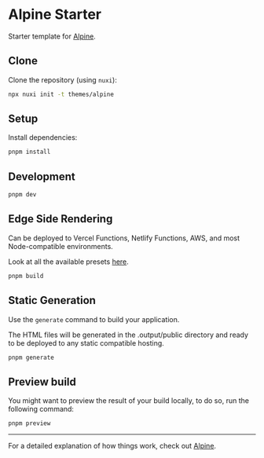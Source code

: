 # Alpine Starter

Starter template for [Alpine](https://alpine.nuxt.space).

## Clone

Clone the repository (using `nuxi`):

```bash
npx nuxi init -t themes/alpine
```

## Setup

Install dependencies:

```bash
pnpm install
```

## Development

```bash
pnpm dev
```

## Edge Side Rendering

Can be deployed to Vercel Functions, Netlify Functions, AWS, and most
Node-compatible environments.

Look at all the available presets
[here](https://v3.nuxtjs.org/guide/deploy/presets).

```bash
pnpm build
```

## Static Generation

Use the `generate` command to build your application.

The HTML files will be generated in the .output/public directory and ready to be
deployed to any static compatible hosting.

```bash
pnpm generate
```

## Preview build

You might want to preview the result of your build locally, to do so, run the
following command:

```bash
pnpm preview
```

---

For a detailed explanation of how things work, check out
[Alpine](https://alpine.nuxt.space).
